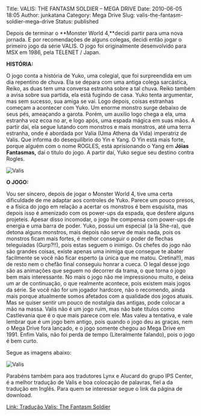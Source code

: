 Title: VALIS: THE FANTASM SOLDIER – MEGA DRIVE
Date: 2010-06-05 18:05
Author: junkatana
Category: Mega Drive
Slug: valis-the-fantasm-soldier-mega-drive
Status: published


<!-- PELICAN_BEGIN_SUMMARY -->
Depois de terminar o **Monster World 4,**decidi partir para uma nova
jornada. E por recomendações de alguns colegas, decidi então jogar o
primeiro jogo da série VALIS. O jogo foi originalmente desenvolvido para
MSX em 1986, pela TELENET / Japan.
<!-- PELICAN_END_SUMMARY -->


**HISTÓRIA:**

O jogo conta a história de Yuko, uma colegial, que foi surpreendida em
um dia repentino de chuva. Ela se depara com uma antiga colega
sarcástica, Reiko, as duas tem uma conversa estranha sobre a tal
chuva. Reiko também a avisa sobre sua partida, ela está fugindo de casa.
Yuko tenta argumentar, mas sem sucesso, sua amiga se vai. Logo depois,
coisas estranhas começam a acontecer com Yuko. Um enorme monstro surge
debaixo de seus pés, ameaçando a garota. Porém, um auxilio logo chega a ela,
uma estranha voz ecoa no ar, e logo após, uma espada mágica em suas mãos. A
partir daí, ela segue lutando com monstros e mais monstros,
até uma terra estranha, onde é abordada por Valia (Uma Athena da Vida)
imperatriz de Valis. Que informa do desequilíbrio do Yin e Yang. O Yin
está mais forte, porque alguém com o nome ROGLES, está aprisionando o
Yang em **Jóias Fantasmas,** daí o titulo do jogo. A partir
daí, Yuko segue seu destino contra Rogles.

![Valis](http://img33.imageshack.us/img33/2241/valisgiffases.gif)


**O JOGO:**


Vou ser sincero, depois de jogar o Monster World 4, tive uma certa
dificuldade de me adaptar aos controles de Yuko. Parece um pouco presos,
e a física do jogo em relação a acertar os monstros é bem esquisita, mas
depois isso é amenizado com os power-ups da espada, que desfere alguns
projeteis. Apesar disso incomodar, o jogo lhe compensa com power-ups de
energia e uma barra de poder. Yuko, possui um especial (a lá She-ra),
que detona alguns monstros, mais depois não serve de mais nada, pois os
monstros ficam mais fortes, é melhor conseguir o poder de flechas
teleguiadas (Gurp?!!), pois estas seguem o inimigo. Os chefes do jogo
não são grandes coisas, existe apenas uma inimiga que consegue te abater
facilmente se você não ficar esperto (a única que me matou. Cretina!!),
mas de resto nem o chefão final conseguiu honrar a cueca. O legal desse
jogo são as animações que seguem no decorrer da trama, o que torna o
jogo bem mais interessante. No mais o jogo não me impressionou muito, e
deixa um ar de continuação, o que realmente acontece, pois existem mais
jogos da série. Se você não for um jogador hardcore, não o
recomendo, ainda mais porque atualmente somos afetados com a qualidade
dos jogos atuais. Mas se quiser sentir um pouco de nostalgia das
antigas, pode colocar a mão na massa. Valis não é um jogo ruim, mas não
bate títulos como Castlevania que é o que mais parece com ele. Mas valeu
a tentativa, e vale lembrar que é um jogo bem antigo, pois quando o jogo
deu as graças, nem o Mega Drive fora lançado, e o jogo somente chegou ao
Mega Drive em 1991. Enfim Valis, não foi perda de tempo (Literalmente
falando), pois o jogo é bem curto.


Segue as imagens abaixo:

![Valis](http://img33.imageshack.us/img33/2241/valisgiffases.gif)

Parabéns também para aos tradutores Lynx e Alucard do grupo IPS Center,
é a melhor tradução de Valis e boa colocação de palavras, fiel a da
tradução em Inglês. Para quem se interessar segue o link da página de
download.

[Link: Tradução Valis: The Fantasm Soldier](http://www.romhackers.org/modules/PDdownloads/singlefile.php?cid=21&lid=628)

